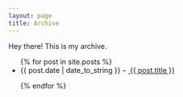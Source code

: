 ```yaml
---
layout: page
title: Archive
---
```


<p class="message">
  Hey there! This is my archive. 
</p>

<div class="posts">
<ul>
  {% for post in site.posts %}
    <li>{{ post.date | date_to_string }} – <a href="{{ post.url }}">
        {{ post.title }}
      </a></li>

<!--   <div class="post">

 <span class="post-date">{{ post.date | date_to_string }}</span>
    <h3 class="post-title">
      <a href="{{ post.url }}">
        {{ post.title }}
      </a>
    </h3>

    

     {{ post.content }} -->
  {% endfor %}
  </ul>
</div>
